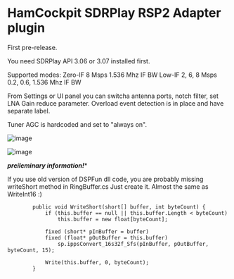 # HamCockpit SDRPlay RSP2 Adapter plugin

First pre-release.

You need SDRPlay API 3.06 or 3.07 installed first.

Supported modes:  Zero-IF   8 Msps         1.536 Mhz IF BW 
                  Low-IF    2, 6, 8 Msps   0.2, 0.6, 1.536 Mhz IF BW
                  
From Settings or UI panel you can switcha antenna ports, notch filter, set LNA Gain reduce parameter.
Overload event detection is in place and have separate label.

Tuner AGC is hardcoded and set to "always on".

![image](https://user-images.githubusercontent.com/13137490/132553310-50504966-2d38-4942-8929-21cde9df26c9.png)


![image](https://user-images.githubusercontent.com/13137490/132552550-23b1aab7-681a-4773-8e92-f89b78decf1e.png)



***preileminary information!****

If you use old version of DSPFun dll code, you are probably missing writeShort method in RingBuffer.cs
Just create it. Almost the same as WriteInt16 :)

```
        public void WriteShort(short[] buffer, int byteCount) {
            if (this.buffer == null || this.buffer.Length < byteCount)
                this.buffer = new float[byteCount];

            fixed (short* pInBuffer = buffer)
            fixed (float* pOutBuffer = this.buffer)
                sp.ippsConvert_16s32f_Sfs(pInBuffer, pOutBuffer, byteCount, 15);

            Write(this.buffer, 0, byteCount);
        }
```
